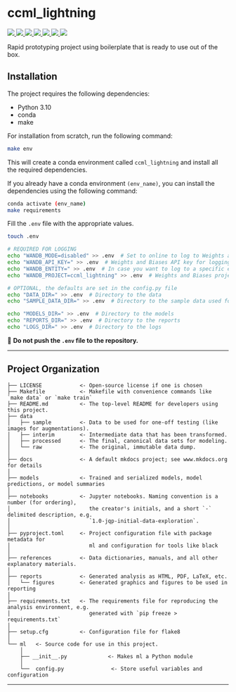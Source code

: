 # ccml_lightning

<a target="_blank" href="https://cookiecutter-data-science.drivendata.org/">
    <img src="https://img.shields.io/badge/CCDS-Project%20template-328F97?logo=cookiecutter" />
</a>

<a target="_blank" href="https://python.org/">
    <img src="https://img.shields.io/badge/Python-3.10-3776AB.svg?style=flat&logo=python&logoColor=white" />
</a>

<a target="_blank" href="https://pytorch.org/">
    <img src="https://img.shields.io/badge/PyTorch-2.0-EE4C2C.svg?style=flat&logo=pytorch" />
</a>

<a target="_blank" href="https://wandb.ai/">
    <img src="https://img.shields.io/badge/wandb-FFCC33.svg?style=flat&logo=WeightsAndBiases&logoColor=black" />
</a>

<a target="_blank" href="https://lightning.ai/">
    <img src="https://img.shields.io/badge/-Lightning-792ee5?logo=lightning&logoColor=white" />
</a>

<a target="_blank" href="https://pre-commit.com/">
    <img src="https://img.shields.io/badge/pre--commit-enabled-brightgreen?logo=pre-commit&logoColor=yellow" />
</a>

<a target="_blank" href="https://black.readthedocs.io/en/stable/">
    <img src="https://img.shields.io/badge/code%20style-black-000000.svg" />
</a>


Rapid prototyping project using boilerplate that is ready to use out of the box.

## Installation

The project requires the following dependencies:

- Python 3.10
- conda
- make

For installation from scratch, run the following command:

```bash
make env
```

This will create a conda environment called `ccml_lightning` and install all the required dependencies.

If you already have a conda environment `(env_name)`, you can install the dependencies using the following command:
```bash
conda activate (env_name)
make requirements
```

Fill the `.env` file with the appropriate values.
```bash
touch .env

# REQUIRED FOR LOGGING
echo "WANDB_MODE=disabled" >> .env  # Set to online to log to Weights and Biases
echo "WANDB_API_KEY=" >> .env  # Weights and Biases API key for logging
echo "WANDB_ENTITY=" >> .env  # In case you want to log to a specific entity
echo "WANDB_PROJECT=ccml_lightning" >> .env  # Weights and Biases project name defaults to root dir name
```

```bash
# OPTIONAL, the defaults are set in the config.py file
echo "DATA_DIR=" >> .env  # Directory to the data
echo "SAMPLE_DATA_DIR=" >> .env  # Directory to the sample data used for testing

echo "MODELS_DIR=" >> .env  # Directory to the models
echo "REPORTS_DIR=" >> .env  # Directory to the reports
echo "LOGS_DIR=" >> .env  # Directory to the logs
```

🚨 **Do not push the `.env` file to the repository.**

--------

## Project Organization

```
├── LICENSE            <- Open-source license if one is chosen
├── Makefile           <- Makefile with convenience commands like `make data` or `make train`
├── README.md          <- The top-level README for developers using this project.
├── data
│   ├── sample         <- Data to be used for one-off testing (like images for augmentations).
│   ├── interim        <- Intermediate data that has been transformed.
│   ├── processed      <- The final, canonical data sets for modeling.
│   └── raw            <- The original, immutable data dump.
│
├── docs               <- A default mkdocs project; see www.mkdocs.org for details
│
├── models             <- Trained and serialized models, model predictions, or model summaries
│
├── notebooks          <- Jupyter notebooks. Naming convention is a number (for ordering),
│                         the creator's initials, and a short `-` delimited description, e.g.
│                         `1.0-jqp-initial-data-exploration`.
│
├── pyproject.toml     <- Project configuration file with package metadata for
│                         ml and configuration for tools like black
│
├── references         <- Data dictionaries, manuals, and all other explanatory materials.
│
├── reports            <- Generated analysis as HTML, PDF, LaTeX, etc.
│   └── figures        <- Generated graphics and figures to be used in reporting
│
├── requirements.txt   <- The requirements file for reproducing the analysis environment, e.g.
│                         generated with `pip freeze > requirements.txt`
│
├── setup.cfg          <- Configuration file for flake8
│
└── ml   <- Source code for use in this project.
    │
    ├── __init__.py             <- Makes ml a Python module
    │
    └──  config.py               <- Store useful variables and configuration
```

--------
